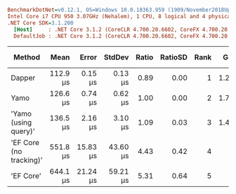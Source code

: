 ``` ini

BenchmarkDotNet=v0.12.1, OS=Windows 10.0.18363.959 (1909/November2018Update/19H2)
Intel Core i7 CPU 950 3.07GHz (Nehalem), 1 CPU, 8 logical and 4 physical cores
.NET Core SDK=3.1.200
  [Host]     : .NET Core 3.1.2 (CoreCLR 4.700.20.6602, CoreFX 4.700.20.6702), X64 RyuJIT
  DefaultJob : .NET Core 3.1.2 (CoreCLR 4.700.20.6602, CoreFX 4.700.20.6702), X64 RyuJIT


```
|                  Method |     Mean |    Error |   StdDev | Ratio | RatioSD | Rank |  Gen 0 | Gen 1 | Gen 2 | Allocated |
|------------------------ |---------:|---------:|---------:|------:|--------:|-----:|-------:|------:|------:|----------:|
|                  Dapper | 112.9 μs |  0.15 μs |  0.13 μs |  0.89 |    0.00 |    1 | 1.2207 |     - |     - |   5.39 KB |
|                    Yamo | 126.6 μs |  0.74 μs |  0.62 μs |  1.00 |    0.00 |    2 | 1.7090 |     - |     - |    7.1 KB |
|    &#39;Yamo (using query)&#39; | 136.5 μs |  2.16 μs |  3.10 μs |  1.09 |    0.03 |    3 | 1.4648 |     - |     - |   6.98 KB |
| &#39;EF Core (no tracking)&#39; | 551.8 μs | 15.83 μs | 43.60 μs |  4.43 |    0.42 |    4 |      - |     - |     - |  36.45 KB |
|               &#39;EF Core&#39; | 644.1 μs | 21.24 μs | 59.21 μs |  5.31 |    0.64 |    5 |      - |     - |     - |  38.23 KB |
